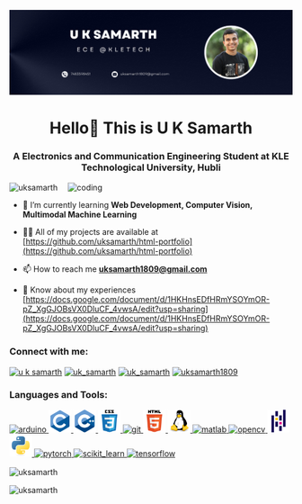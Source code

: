 ![logo](https://github.com/uksamarth/uksamarth/blob/main/Black%20and%20%20White%20Gradient%20Personal%20LinkedIn%20Banner.png)

<h1 align="center">Hello👋 This is U K Samarth</h1>
<h3 align="center">A Electronics and Communication Engineering Student at KLE Technological University, Hubli</h3>

<img align="right" alt= "coding" width = "400" src="https://cdn.dribbble.com/users/2131993/screenshots/4948736/thoughtworks-gif_dribbble.gif">

<p align="left"> <img src="https://komarev.com/ghpvc/?username=uksamarth&label=Profile%20views&color=0e75b6&style=flat" alt="uksamarth" /> </p>

- 🌱 I’m currently learning **Web Development, Computer Vision, Multimodal Machine Learning**

- 👨‍💻 All of my projects are available at [https://github.com/uksamarth/html-portfolio](https://github.com/uksamarth/html-portfolio)

- 📫 How to reach me **uksamarth1809@gmail.com**

- 📄 Know about my experiences [https://docs.google.com/document/d/1HKHnsEDfHRmYSOYmOR-pZ_XgGJOBsVX0DluCF_4vwsA/edit?usp=sharing](https://docs.google.com/document/d/1HKHnsEDfHRmYSOYmOR-pZ_XgGJOBsVX0DluCF_4vwsA/edit?usp=sharing)

<h3 align="left">Connect with me:</h3>
<p align="left">
<a href="https://linkedin.com/in/u k samarth" target="blank"><img align="center" src="https://raw.githubusercontent.com/rahuldkjain/github-profile-readme-generator/master/src/images/icons/Social/linked-in-alt.svg" alt="u k samarth" height="30" width="40" /></a>
<a href="https://instagram.com/uk_samarth" target="blank"><img align="center" src="https://raw.githubusercontent.com/rahuldkjain/github-profile-readme-generator/master/src/images/icons/Social/instagram.svg" alt="uk_samarth" height="30" width="40" /></a>
<a href="https://www.hackerrank.com/uk_samarth" target="blank"><img align="center" src="https://raw.githubusercontent.com/rahuldkjain/github-profile-readme-generator/master/src/images/icons/Social/hackerrank.svg" alt="uk_samarth" height="30" width="40" /></a>
<a href="https://www.leetcode.com/uksamarth1809" target="blank"><img align="center" src="https://raw.githubusercontent.com/rahuldkjain/github-profile-readme-generator/master/src/images/icons/Social/leet-code.svg" alt="uksamarth1809" height="30" width="40" /></a>
</p>

<h3 align="left">Languages and Tools:</h3>
<p align="left"> <a href="https://www.arduino.cc/" target="_blank" rel="noreferrer"> <img src="https://cdn.worldvectorlogo.com/logos/arduino-1.svg" alt="arduino" width="40" height="40"/> </a> <a href="https://www.cprogramming.com/" target="_blank" rel="noreferrer"> <img src="https://raw.githubusercontent.com/devicons/devicon/master/icons/c/c-original.svg" alt="c" width="40" height="40"/> </a> <a href="https://www.w3schools.com/cpp/" target="_blank" rel="noreferrer"> <img src="https://raw.githubusercontent.com/devicons/devicon/master/icons/cplusplus/cplusplus-original.svg" alt="cplusplus" width="40" height="40"/> </a> <a href="https://www.w3schools.com/css/" target="_blank" rel="noreferrer"> <img src="https://raw.githubusercontent.com/devicons/devicon/master/icons/css3/css3-original-wordmark.svg" alt="css3" width="40" height="40"/> </a> <a href="https://git-scm.com/" target="_blank" rel="noreferrer"> <img src="https://www.vectorlogo.zone/logos/git-scm/git-scm-icon.svg" alt="git" width="40" height="40"/> </a> <a href="https://www.w3.org/html/" target="_blank" rel="noreferrer"> <img src="https://raw.githubusercontent.com/devicons/devicon/master/icons/html5/html5-original-wordmark.svg" alt="html5" width="40" height="40"/> </a> <a href="https://www.linux.org/" target="_blank" rel="noreferrer"> <img src="https://raw.githubusercontent.com/devicons/devicon/master/icons/linux/linux-original.svg" alt="linux" width="40" height="40"/> </a> <a href="https://www.mathworks.com/" target="_blank" rel="noreferrer"> <img src="https://upload.wikimedia.org/wikipedia/commons/2/21/Matlab_Logo.png" alt="matlab" width="40" height="40"/> </a> <a href="https://opencv.org/" target="_blank" rel="noreferrer"> <img src="https://www.vectorlogo.zone/logos/opencv/opencv-icon.svg" alt="opencv" width="40" height="40"/> </a> <a href="https://pandas.pydata.org/" target="_blank" rel="noreferrer"> <img src="https://raw.githubusercontent.com/devicons/devicon/2ae2a900d2f041da66e950e4d48052658d850630/icons/pandas/pandas-original.svg" alt="pandas" width="40" height="40"/> </a> <a href="https://www.python.org" target="_blank" rel="noreferrer"> <img src="https://raw.githubusercontent.com/devicons/devicon/master/icons/python/python-original.svg" alt="python" width="40" height="40"/> </a> <a href="https://pytorch.org/" target="_blank" rel="noreferrer"> <img src="https://www.vectorlogo.zone/logos/pytorch/pytorch-icon.svg" alt="pytorch" width="40" height="40"/> </a> <a href="https://scikit-learn.org/" target="_blank" rel="noreferrer"> <img src="https://upload.wikimedia.org/wikipedia/commons/0/05/Scikit_learn_logo_small.svg" alt="scikit_learn" width="40" height="40"/> </a> <a href="https://www.tensorflow.org" target="_blank" rel="noreferrer"> <img src="https://www.vectorlogo.zone/logos/tensorflow/tensorflow-icon.svg" alt="tensorflow" width="40" height="40"/> </a> </p>

<p><img align="center" src="https://github-readme-stats.vercel.app/api/top-langs?username=uksamarth&show_icons=true&locale=en&layout=compact" alt="uksamarth" /></p>

<p><img align="center" src="https://github-readme-streak-stats.herokuapp.com/?user=uksamarth&" alt="uksamarth" /></p>
